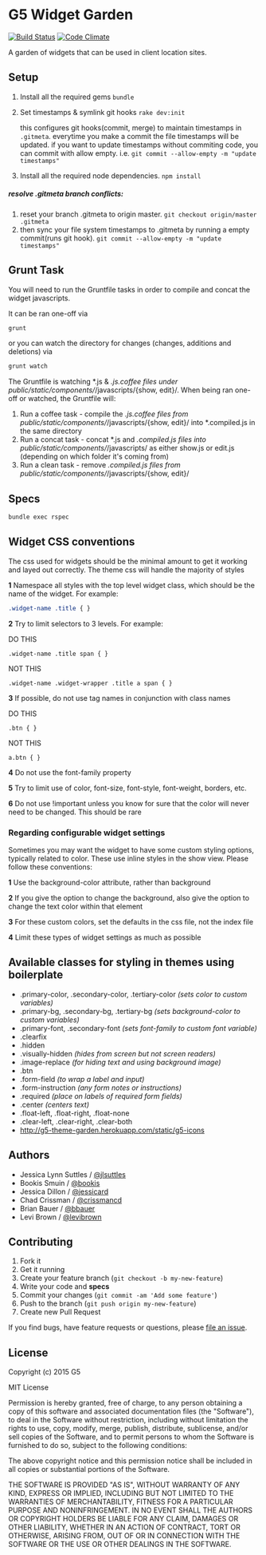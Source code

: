 # G5 Widget Garden

[![Build Status](https://travis-ci.org/G5/g5-widget-garden.png?branch=master)](https://travis-ci.org/G5/g5-widget-garden)
[![Code Climate](https://codeclimate.com/repos/530e8e8ce30ba005cb00272e/badges/5d8d2116d20f27e82639/gpa.png)](https://codeclimate.com/repos/530e8e8ce30ba005cb00272e/feed)

A garden of widgets that can be used in client location sites.


## Setup

1. Install all the required gems `bundle`
2. Set timestamps & symlink git hooks `rake dev:init`

   this configures git hooks(commit, merge) to maintain timestamps in `.gitmeta`.
   everytime you make a commit the file timestamps will be updated.
   if you want to update timestamps without commiting code, you can commit with allow empty.
   i.e. `git commit --allow-empty -m "update timestamps"`
3. Install all the required node dependencies. `npm install`

##### resolve .gitmeta branch conflicts:
1. reset your branch .gitmeta to origin master. `git checkout origin/master .gitmeta`
2. then sync your file system timestamps to .gitmeta by running a empty commit(runs git hook). `git commit --allow-empty -m "update timestamps"`


## Grunt Task

You will need to run the Gruntfile tasks in order to compile and concat the widget javascripts.

It can be ran one-off via
```bash
grunt
```

or you can watch the directory for changes (changes, additions and deletions) via
```bash
grunt watch
```

The Gruntfile is watching *.js & *.js.coffee files under public/static/components/*/javascripts/{show, edit}/. When being ran one-off or watched, the Gruntfile will:

1. Run a coffee task - compile the *.js.coffee files from public/static/components/*/javascripts/{show, edit}/ into *.compiled.js in the same directory
1. Run a concat task - concat *.js and *.compiled.js files into public/static/components/*/javascripts/ as either show.js or edit.js (depending on which folder it's coming from)
1. Run a clean task - remove *.compiled.js files from public/static/components/*/javascripts/{show, edit}/


## Specs

```bash
bundle exec rspec
```


## Widget CSS conventions

The css used for widgets should be the minimal amount to get it working
and layed out correctly. The theme css will handle the majority of
styles

**1** Namespace all styles with the top level widget class, which should be
the name of the widget. For example:

```css
.widget-name .title { }
```

**2** Try to limit selectors to 3 levels. For example:

DO THIS
```
.widget-name .title span { }
```

NOT THIS
```
.widget-name .widget-wrapper .title a span { }
```

**3** If possible, do not use tag names in conjunction with class names

DO THIS
```
.btn { }
```

NOT THIS
```
a.btn { }
```

**4** Do not use the font-family property

**5** Try to limit use of color, font-size, font-style, font-weight, borders, etc.

**6** Do not use !important unless you know for sure that the color
will never need to be changed. This should be rare


### Regarding configurable widget settings

Sometimes you may want the widget to have some custom styling options,
typically related to color. These use inline styles in the show view.
Please follow these conventions:

**1** Use the background-color attribute, rather than background

**2** If you give the option to change the background, also give the option
to change the text color within that element

**3** For these custom colors, set the defaults in the css file, not the index file

**4** Limit these types of widget settings as much as possible


## Available classes for styling in themes using boilerplate

* .primary-color, .secondary-color, .tertiary-color *(sets color to custom variables)*
* .primary-bg, .secondary-bg, .tertiary-bg *(sets background-color to custom variables)*
* .primary-font, .secondary-font *(sets font-family to custom font variable)*
* .clearfix
* .hidden
* .visually-hidden *(hides from screen but not screen readers)*
* .image-replace *(for hiding text and using background image)*
* .btn
* .form-field *(to wrap a label and input)*
* .form-instruction *(any form notes or instructions)*
* .required *(place on labels of required form fields)*
* .center *(centers text)*
* .float-left, .float-right, .float-none
* .clear-left, .clear-right, .clear-both
* http://g5-theme-garden.herokuapp.com/static/g5-icons


## Authors

  * Jessica Lynn Suttles / [@jlsuttles](https://github.com/jlsuttles)
  * Bookis Smuin / [@bookis](https://github.com/bookis)
  * Jessica Dillon / [@jessicard](https://github.com/jessicard)
  * Chad Crissman / [@crissmancd](https://github.com/crissmancd)
  * Brian Bauer / [@bbauer](https://github.com/bbauer)
  * Levi Brown / [@levibrown](https://github.com/levibrown)

## Contributing

1. Fork it
1. Get it running
1. Create your feature branch (`git checkout -b my-new-feature`)
1. Write your code and **specs**
1. Commit your changes (`git commit -am 'Add some feature'`)
1. Push to the branch (`git push origin my-new-feature`)
1. Create new Pull Request

If you find bugs, have feature requests or questions, please
[file an issue](https://github.com/G5/g5-widget-garden/issues).


## License

Copyright (c) 2015 G5

MIT License

Permission is hereby granted, free of charge, to any person obtaining
a copy of this software and associated documentation files (the
"Software"), to deal in the Software without restriction, including
without limitation the rights to use, copy, modify, merge, publish,
distribute, sublicense, and/or sell copies of the Software, and to
permit persons to whom the Software is furnished to do so, subject to
the following conditions:

The above copyright notice and this permission notice shall be
included in all copies or substantial portions of the Software.

THE SOFTWARE IS PROVIDED "AS IS", WITHOUT WARRANTY OF ANY KIND,
EXPRESS OR IMPLIED, INCLUDING BUT NOT LIMITED TO THE WARRANTIES OF
MERCHANTABILITY, FITNESS FOR A PARTICULAR PURPOSE AND
NONINFRINGEMENT. IN NO EVENT SHALL THE AUTHORS OR COPYRIGHT HOLDERS BE
LIABLE FOR ANY CLAIM, DAMAGES OR OTHER LIABILITY, WHETHER IN AN ACTION
OF CONTRACT, TORT OR OTHERWISE, ARISING FROM, OUT OF OR IN CONNECTION
WITH THE SOFTWARE OR THE USE OR OTHER DEALINGS IN THE SOFTWARE.

